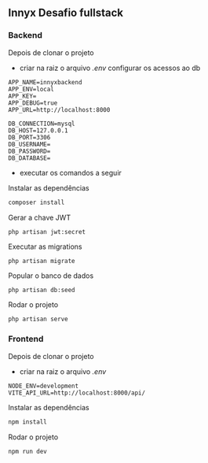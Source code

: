 ## Innyx Desafio fullstack 

### Backend
Depois de clonar o projeto 
- criar na raiz o arquivo _.env_ configurar os acessos ao db

```
APP_NAME=innyxbackend
APP_ENV=local
APP_KEY=
APP_DEBUG=true
APP_URL=http://localhost:8000

DB_CONNECTION=mysql
DB_HOST=127.0.0.1
DB_PORT=3306
DB_USERNAME=
DB_PASSWORD=
DB_DATABASE=
```

- executar os comandos a seguir

Instalar as dependências
``` bash
composer install
```
Gerar a chave JWT
``` bash
php artisan jwt:secret
```
Executar as migrations
```
php artisan migrate
```
Popular o banco de dados
```
php artisan db:seed
```
Rodar o projeto
```
php artisan serve
```
### Frontend
Depois de clonar o projeto
- criar na raiz o arquivo _.env_ 
```
NODE_ENV=development
VITE_API_URL=http://localhost:8000/api/
```
Instalar as dependências
``` bash
npm install
```
Rodar o projeto
```
npm run dev
```
